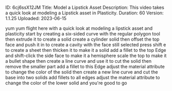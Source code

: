 ID: 6cj6ssX12JM
Title: Model a Lipstick Asset
Description: This video takes a quick look at modeling a Lipstick asset in Plasticity.
Duration: 60
Version: 1.1.25
Uploaded: 2023-06-15

yum yum flight here with a quick look at
modeling a lipstick asset and plasticity
start by creating a six-sided curve with
the regular polygon tool then extrude it
to create a solid create a cylinder
solid then offset the top face and push
it in to create a cavity with the face
still selected press shift e to create a
sheet then thicken it to make it a solid
add a fillet to the top Edge
and shift-click the side face to make it
a hemisphere scale the top to make it a
bullet shape
then create a line curve
and use it to cut the solid then remove
the smaller part add a fillet to this
Edge adjust the material attribute to
change the color of the solid
then create a new line curve and cut the
base into two solids add fillets to all
edges
adjust the material attribute to change
the color of the lower solid and you're
good to go